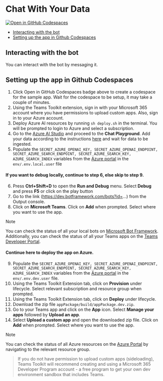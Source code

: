 # Chat With Your Data

[![Open in GitHub Codespaces](https://github.com/codespaces/badge.svg)](https://github.com/codespaces/new?hide_repo_select=true&ref=main&repo=820189237&devcontainer_path=.devcontainer%2Fdevcontainer.json&resume=1)

<!-- @import "[TOC]" {cmd="toc" depthFrom=1 depthTo=6 orderedList=false} -->

<!-- code_chunk_output -->

- [Interacting with the bot](#interacting-with-the-bot)
- [Setting up the app in Github Codespaces](#setting-up-the-app-in-github-codespaces)

<!-- /code_chunk_output -->

## Interacting with the bot

You can interact with the bot by messaging it.

## Setting up the app in Github Codespaces

1. Click Open in GitHub Codespaces badge above to create a codespace for the sample app. Wait for the codespace to be setup, it may take a couple of minutes.
2. Using the Teams Toolkit extension, sign in with your Microsoft 365 account where you have permissions to upload custom apps. Also, sign in to your Azure account.
3. Deploy Azure AI resources by running ```sh deploy.sh``` in the terminal. You will be prompted to login to Azure and select a subscription.
4. Go to the [Azure AI Studio](https://oai.azure.com/portal) and proceed to the **Chat Playground**. Add your data according to the instructions [here](https://learn.microsoft.com/en-us/azure/ai-services/openai/concepts/use-your-data?tabs=ai-search) and wait for data to be ingested. 
5. Populate the ```SECRET_AZURE_OPENAI_KEY, SECRET_AZURE_OPENAI_ENDPOINT, SECRET_AZURE_SEARCH_ENDPOINT, SECRET_AZURE_SEARCH_KEY, AZURE_SEARCH_INDEX``` variables from the [Azure portal](https://ms.portal.azure.com/) in the ```env/.env.local.user``` file
   
#### If you want to debug locally, continue to step 6, else skip to step 9.
6. Press **Ctrl+Shift+D** to open the **Run and Debug** menu. Select **Debug** and press **F5** or click on the play button
7. Go to the link (https://dev.botframework.com/bots?id=...) from the Output console.
8. Click on **Microsoft Teams**. Click on **Add** when prompted. Select where you want to use the app.

>[!Note]
> You can check the status of all your local bots on [Microsoft Bot Framework](https://dev.botframework.com/bots). Additionally, you can check the status of all your Teams apps on the [Teams Developer Portal](https://dev.teams.microsoft.com/apps).


#### Continue here to deploy the app on Azure.
9. Populate the ```SECRET_AZURE_OPENAI_KEY, SECRET_AZURE_OPENAI_ENDPOINT, SECRET_AZURE_SEARCH_ENDPOINT, SECRET_AZURE_SEARCH_KEY, AZURE_SEARCH_INDEX``` variables from the [Azure portal](https://ms.portal.azure.com/) in the ```env/.env.dev.user``` file.
10. Using the Teams Toolkit Extension tab, click on **Provision** under lifecycle. Select relevant subscription and resource group when prompted.
11. Using the Teams Toolkit Extension tab, click on **Deploy** under lifecycle.
12. Download the zip file ```appPackage/build/appPackage.dev.zip```.
13. Go to your Teams app and click on the **App** icon. Select **Manage your apps** followed by **Upload an app**.
14. Select **Upload a custom app** and open the downloaded zip file. Click on **Add** when prompted. Select where you want to use the app.

>[!Note]
> You can check the status of all Azure resources on the [Azure Portal](https://portal.azure.com/#home) by navigating to the relevant resource group.

> If you do not have permission to upload custom apps (sideloading), Teams Toolkit will recommend creating and using a Microsoft 365 Developer Program account - a free program to get your own dev environment sandbox that includes Teams.
